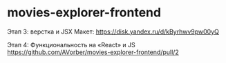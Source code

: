# movies-explorer-frontend
Этап 3: верстка и JSX
Макет: https://disk.yandex.ru/d/kByrhwv9pw00yQ

Этап 4: Функциональность на «React» и JS
https://github.com/AVorber/movies-explorer-frontend/pull/2
